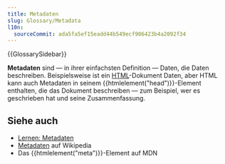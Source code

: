```yaml
---
title: Metadaten
slug: Glossary/Metadata
l10n:
  sourceCommit: ada5fa5ef15eadd44b549ecf906423b4a2092f34
---
```


{{GlossarySidebar}}

**Metadaten** sind — in ihrer einfachsten Definition — Daten, die Daten beschreiben. Beispielsweise ist ein [HTML](/de/docs/Glossary/HTML)-Dokument Daten, aber HTML kann auch Metadaten in seinem {{htmlelement("head")}}-Element enthalten, die das Dokument beschreiben — zum Beispiel, wer es geschrieben hat und seine Zusammenfassung.

## Siehe auch

- [Lernen: Metadaten](/de/docs/Learn/HTML/Introduction_to_HTML/The_head_metadata_in_HTML#metadata_the_meta_element)
- [Metadaten](https://en.wikipedia.org/wiki/Metadata) auf Wikipedia
- Das {{htmlelement("meta")}}-Element auf MDN
